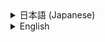 <details>
<summary>日本語 (Japanese)</summary>

# Gmail Data Extractor GAS App

## 1. 概要 (Overview)

本プロジェクトは、Google Apps Script (GAS) を利用し、ユーザーのGmailから指定された検索クエリに基づいてメールデータを抽出する汎用的なWebアプリケーションです。

Web UIを通じて手動で抽出を実行できるほか、Dockerを活用することで、ローカル開発環境をクリーンに保ち、再現性を高めています。

![アプリのスクリーンショット](./.assets/screenshot.png)

> **Note:** 上記のスクリーンショットを表示するには、このリポジトリに`.assets/screenshot.png`という名前で画像を配置してください。

## 2. 主な機能 (Features)

-   **Web UIによるメール抽出:** ブラウザからGmailの検索クエリと最大取得件数を指定して、メールデータを抽出・表示できます。
-   **柔軟な検索:** Gmailがサポートする全ての検索演算子（`from:`, `subject:`, `is:unread`など）を利用可能です。
-   **モダンな開発環境:** Dockerと`clasp` (The Apps Script CLI) を利用し、ローカルでの開発とデプロイを効率化します。
-   **オープンソース:** MITライセンスのもとで公開されており、自由に改変・利用できます。

## 3. 開発環境のセットアップ (Development Setup)

本プロジェクトでは、開発環境の構築にDockerを使用します。ホストマシンにNode.jsや`clasp`を直接インストールする必要はありません。

### 前提条件 (Prerequisites)

-   [Docker Desktop](https://www.docker.com/products/docker-desktop/) または Docker Engine がインストールされていること。
-   Googleアカウントを持っていること。

### セットアップ手順 (Setup Steps)

1.  **リポジトリをクローン:**
    ```bash
    git clone [https://github.com/yutaro89/Gmail-Data-Extractor-GAS-App.git](https://github.com/yutaro89/Gmail-Data-Extractor-GAS-App.git)
    cd Gmail-Data-Extractor-GAS-App
    ```

2.  **Dockerイメージの構築とコンテナの起動:**
    ```bash
    docker compose up -d --build
    ```

3.  **`clasp`でGoogleにログイン (重要):**
    Dockerコンテナ内からのログインは、2つのターミナルを使った特殊な手順が必要です。

    **【ターミナル ①】 - `clasp login` を実行する**
    a. コンテナのシェルに接続します。
    ```bash
    docker compose exec clasp-dev /bin/sh
    ```
    b. コンテナ内で `clasp login` を実行します。
    ```bash
    # /app # のようなプロンプトで実行
    clasp login
    ```
    c. `Authorize clasp...` の後に表示されるURLをコピーします。
    d. ホストPCのブラウザでURLを開き、Googleアカウントでログインして権限を許可します。
    e. リダイレクト後に表示されるエラーページのURL（`http://localhost:xxxx/?code=...`）をすべてコピーします。

    **【ターミナル ②】 - 認証コードをコンテナに渡す**
    a. PCで**新しいターミナル**を開きます。
    b. 以下のコマンドを実行します。`'コピーしたURL'` の部分を、先ほどコピーしたURLに置き換えてください。
    ```bash
    docker compose exec clasp-dev curl 'コピーしたURL'
    ```
    c. ターミナル①で `Logged in successfully.` と表示されればログイン完了です。

4.  **GASプロジェクトの作成と紐付け:**
    ブラウザで[GASプロジェクトを新規作成](https://script.google.com/home/my)し、「プロジェクトの設定」から**スクリプトID**をコピーします。
    **ターミナル①**に戻り、以下のコマンドでローカル環境と紐付けます。
    ```bash
    clasp clone "YOUR_SCRIPT_ID" --rootDir ./src
    ```

5.  **依存パッケージのインストール:**
    **ターミナル①**で、プロジェクトに必要なパッケージをインストールします。
    ```bash
    npm install
    ```

6.  **Apps Script APIの有効化 (初回のみ):**
    [設定ページ](https://script.google.com/home/usersettings)にアクセスし、「Google Apps Script API」を「オン」に切り替えます。

7.  **ソースコードをGASプロジェクトにプッシュ:**
    **ターミナル①**で以下のコマンドを実行します。
    ```bash
    clasp push
    ```

## 4. デプロイと実行 (Deployment & Usage)

1.  **Webアプリとしてデプロイ:**
    [GASエディタ](https://script.google.com/home/my)でプロジェクトを開き、右上の「デプロイ」>「新しいデプロイ」を選択します。
    -   **種類を選択:** 歯車アイコンをクリックし、「ウェブアプリ」を選択します。
    -   **次のユーザーとして実行:** `自分`
    -   **アクセスできるユーザー:** `自分のみ`
    -   「デプロイ」をクリックし、表示された**ウェブアプリURL**をコピーします。

2.  **Webアプリへのアクセスと権限の許可:**
    コピーしたURLに初めてアクセスすると警告画面が表示されますが、「詳細」 > 「(アプリ名)に移動（安全ではないページ）」と進み、権限を「許可」してください。

## 5. テスト (Testing)

このプロジェクトには、JestによるユニットテストとPlaywrightによるE2Eテストが用意されています。

詳細なテストの実行方法については、`tests`ディレクトリ内の以下のガイドを参照してください。
-   **[テスト実施ガイド](./tests/TESTING_GUIDE.md)**

また、手動でのリグレッションテストについては、以下のドキュメントを参照してください。
-   **[手動テストケース](./TESTING.md)**

## 6. プロジェクト構成 (Project Structure)

/
├── .github/              # GitHub Actions ワークフロー
│   └── workflows/
│       └── lint-check.yml
├── .clasp.json           # clasp設定ファイル
├── .eslintrc.json        # ESLint設定ファイル
├── .gitignore            # Gitの無視ファイル設定
├── .prettierrc.json      # Prettier設定ファイル
├── appsscript.json       # GASマニフェストファイル
├── Dockerfile            # 開発用のDockerfile
├── docker-compose.yml    # 開発用のdocker-compose
├── LICENSE               # プロジェクトライセンス
├── CONTRIBUTING.md       # コントリビュートガイド
├── package.json          # Node.jsプロジェクト定義
├── README.md             # このファイル
├── TESTING.md            # 手動テストケース
├── src/                  # ソースコードディレクトリ
│   ├── Code.gs           # サーバーサイドロジック(Apps Script)
│   └── Index.html        # Web UI (HTML/CSS/JS)
└── tests/                # テスト関連ディレクトリ
├── Dockerfile.e2e    # E2Eテスト専用のDockerfile
├── TESTING_GUIDE.md  # テスト実施の詳細ガイド
├── docker-compose.e2e.yml
├── playwright.config.js
├── e2e/
│   ├── app.spec.js
│   └── setup/
│       └── auth.setup.js
└── unit/
└── Code.test.js

## 7. コードスタイルのチェック (Code Style)

本プロジェクトでは、コードの一貫性を保つためにESLint（Linter）とPrettier（Formatter）を導入しています。

-   **コードスタイルのチェック:**
    ```bash
    npm run lint
    ```
-   **コードの自動整形:**
    ```bash
    npm run format
    ```
コミットやPull Requestの前に、これらのコマンドでコードをクリーンな状態に保つことを推奨します。

## 8. ライセンス (License)

このプロジェクトは [MIT License](LICENSE) のもとで公開されています。

</details>

<details>
<summary>English</summary>

# Gmail Data Extractor GAS App

## 1. Overview

This project is a versatile web application built with Google Apps Script (GAS) that extracts email data from a user's Gmail account based on a specified search query. It allows manual extraction through a web UI and utilizes Docker to maintain a clean and reproducible local development environment.

![App Screenshot](./.assets/screenshot.png)

> **Note:** To display the screenshot above, place an image named `screenshot.png` in the `.assets/` directory of this repository.

## 2. Features

-   **Email Extraction via Web UI:** Specify a Gmail search query and the maximum number of results to extract and display email data directly from your browser.
-   **Flexible Search:** Supports all search operators provided by Gmail (e.g., `from:`, `subject:`, `is:unread`).
-   **Modern Development Environment:** Streamlines local development and deployment using Docker and `clasp` (The Apps Script CLI).
-   **Open Source:** Published under the MIT License, allowing you to freely modify and use the code.

## 3. Development Setup

This project uses Docker to build the development environment. You do not need to install Node.js or `clasp` directly on your host machine.

### Prerequisites

-   [Docker Desktop](https://www.docker.com/products/docker-desktop/) or Docker Engine must be installed.
-   A Google Account.

### Setup Steps

1.  **Clone the repository:**
    ```bash
    git clone [https://github.com/yutaro89/Gmail-Data-Extractor-GAS-App.git](https://github.com/yutaro89/Gmail-Data-Extractor-GAS-App.git)
    cd Gmail-Data-Extractor-GAS-App
    ```

2.  **Build the Docker image and start the container:**
    ```bash
    docker compose up -d --build
    ```

3.  **Log in to Google with `clasp` (Important):**
    Logging in from within a Docker container requires a special procedure using two terminals.

    **[Terminal ①] - Run `clasp login`**
    a. Connect to the container's shell:
    ```bash
    docker compose exec clasp-dev /bin/sh
    ```
    b. Run `clasp login` inside the container:
    ```bash
    # Run this at a prompt like /app #
    clasp login
    ```
    c. Copy the URL that appears after `Authorize clasp...`.
    d. Open this URL in your host browser, log in to your Google account, and grant permissions.
    e. Copy the entire URL from the error page you are redirected to (it will look like `http://localhost:xxxx/?code=...`).

    **[Terminal ②] - Pass the authorization code**
    a. Open a **new terminal** on your computer.
    b. Run the following command, replacing `'COPIED_URL'` with the URL you just copied.
    ```bash
    docker compose exec clasp-dev curl 'COPIED_URL'
    ```
    c. You should see `Logged in successfully.` in Terminal ①.

4.  **Create and link the GAS project:**
    Create a new GAS project in your browser, and copy the Script ID from "Project Settings". Return to **Terminal ①** and run the following command to link it.
    ```bash
    clasp clone "YOUR_SCRIPT_ID" --rootDir ./src
    ```

5.  **Install Dependencies:**
    In **Terminal ①**, install the packages required for the project.
    ```bash
    npm install
    ```

6.  **Enable the Apps Script API (First time only):**
    Visit the [settings page](https://script.google.com/home/usersettings) and turn the "Google Apps Script API" switch "On".

7.  **Push the source code to the GAS project:**
    In **Terminal ①**, run the following command:
    ```bash
    clasp push
    ```

## 4. Deployment & Usage

1.  **Deploy as a Web App:**
    Open your project in the [GAS editor](https://script.google.com/home/my) and click "Deploy" > "New deployment".
    -   **Select type:** Click the gear icon and select "Web app".
    -   **Execute as:** Me
    -   **Who has access:** Only myself
    -   Click "Deploy" and copy the **Web app URL**.

2.  **Access the Web App and Grant Permissions:**
    When you first visit the URL, you will see a warning screen. Click "Advanced" -> "Go to [App Name] (unsafe)" and then "Allow" to grant permissions.

## 5. Testing

This project includes unit tests with Jest and E2E tests with Playwright.

For detailed instructions on how to run the tests, please refer to the following guide in the `tests` directory.
-   **[Testing Guide](./tests/TESTING_GUIDE.md)**

For manual regression testing, please refer to the document below.
-   **[Manual Test Cases](./TESTING.md)**

## 6. Project Structure

/
├── .github/              # GitHub Actions workflows
│   └── workflows/
│       └── lint-check.yml
├── .clasp.json           # clasp configuration file
├── .eslintrc.json        # ESLint configuration file
├── .gitignore            # Files for Git to ignore
├── .prettierrc.json      # Prettier configuration file
├── appsscript.json       # GAS manifest file
├── Dockerfile            # Dockerfile for development
├── docker-compose.yml    # Docker Compose for development
├── LICENSE               # Project license
├── CONTRIBUTING.md       # Contribution guidelines
├── package.json          # Node.js project definition
├── README.md             # This file
├── TESTING.md            # Manual test cases
├── src/                  # Source code directory
│   ├── Code.gs           # Server-side logic (Apps Script)
│   └── Index.html        # Web UI (HTML/CSS/JS)
└── tests/                # Directory for all tests
├── Dockerfile.e2e    # Dockerfile for E2E tests
├── TESTING_GUIDE.md  # Detailed guide for running tests
├── docker-compose.e2e.yml
├── playwright.config.js
├── e2e/
│   ├── app.spec.js
│   └── setup/
│       └── auth.setup.js
└── unit/
└── Code.test.js

## 7. Code Style

This project uses ESLint and Prettier to maintain a consistent code style.

-   **Check for linting errors:**
    ```bash
    npm run lint
    ```
-   **Format code automatically:**
    ```bash
    npm run format
    ```
It is recommended to keep the code clean with these commands before committing or creating a pull request.

## 8. License

This project is licensed under the [MIT License](LICENSE).

</details>